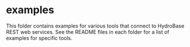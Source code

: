 # examples

This folder contains examples for various tools that connect to HydroBase REST web services.
See the README files in each folder for a list of examples for specific tools.
